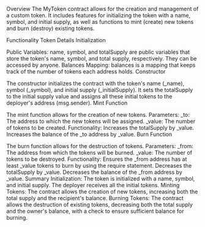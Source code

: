 Overview
The MyToken contract allows for the creation and management of a custom token. It includes features for initializing the token with a name, symbol, and initial supply, as well as functions to mint (create) new tokens and burn (destroy) existing tokens.

Functionality
Token Details Initialization

Public Variables: name, symbol, and totalSupply are public variables that store the token's name, symbol, and total supply, respectively. They can be accessed by anyone.
Balances Mapping: balances is a mapping that keeps track of the number of tokens each address holds.
Constructor

The constructor initializes the contract with the token's name (_name), symbol (_symbol), and initial supply (_initialSupply).
It sets the totalSupply to the initial supply value and assigns all these initial tokens to the deployer's address (msg.sender).
Mint Function

The mint function allows for the creation of new tokens.
Parameters:
_to: The address to which the new tokens will be assigned.
_value: The number of tokens to be created.
Functionality:
Increases the totalSupply by _value.
Increases the balance of the _to address by _value.
Burn Function

The burn function allows for the destruction of tokens.
Parameters:
_from: The address from which the tokens will be burned.
_value: The number of tokens to be destroyed.
Functionality:
Ensures the _from address has at least _value tokens to burn by using the require statement.
Decreases the totalSupply by _value.
Decreases the balance of the _from address by _value.
Summary
Initialization: The token is initialized with a name, symbol, and initial supply. The deployer receives all the initial tokens.
Minting Tokens: The contract allows the creation of new tokens, increasing both the total supply and the recipient's balance.
Burning Tokens: The contract allows the destruction of existing tokens, decreasing both the total supply and the owner's balance, with a check to ensure sufficient balance for burning.
